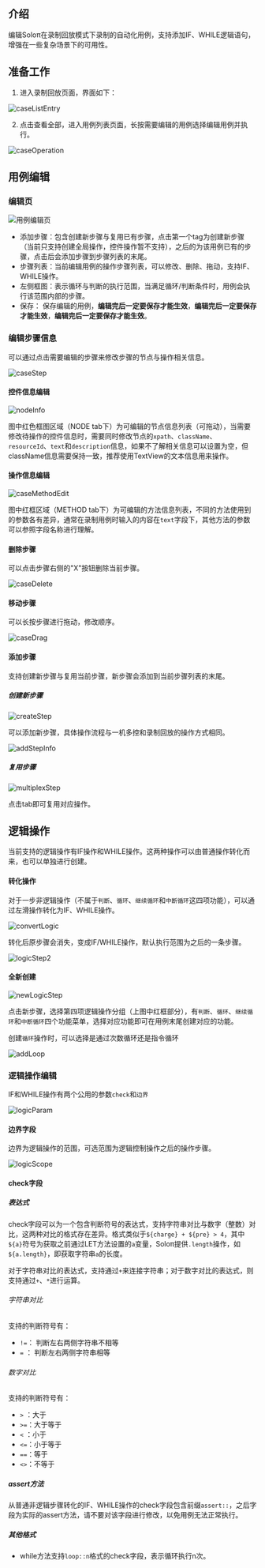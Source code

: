 ## 介绍

编辑Soloπ在录制回放模式下录制的自动化用例，支持添加IF、WHILE逻辑语句，增强在一些复杂场景下的可用性。



## 准备工作

1. 进入录制回放页面，界面如下：

  ![caseListEntry](CaseEdit/caseListEntry.png)

2. 点击查看全部，进入用例列表页面，长按需要编辑的用例选择编辑用例并执行。

  ![caseOperation](CaseEdit/caseOperation.png)



## 用例编辑

### 编辑页

  ![用例编辑页](CaseEdit/caseEditPage.png)

* 添加步骤：包含创建新步骤与复用已有步骤，点击第一个tag为创建新步骤（当前只支持创建全局操作，控件操作暂不支持），之后的为该用例已有的步骤，点击后会添加步骤到步骤列表的末尾。
* 步骤列表：当前编辑用例的操作步骤列表，可以修改、删除、拖动，支持IF、WHILE操作。
* 左侧框图：表示循环与判断的执行范围，当满足循环/判断条件时，用例会执行该范围内部的步骤。
* 保存： 保存编辑的用例，**编辑完后一定要保存才能生效**，**编辑完后一定要保存才能生效**，**编辑完后一定要保存才能生效**。



### 编辑步骤信息

可以通过点击需要编辑的步骤来修改步骤的节点与操作相关信息。

  ![caseStep](CaseEdit/caseStep.png)

#### 控件信息编辑

  ![nodeInfo](CaseEdit/nodeInfo.png)

图中红色框图区域（NODE tab下）为可编辑的节点信息列表（可拖动），当需要修改待操作的控件信息时，需要同时修改节点的`xpath`、`className`、`resourceId`、`text`和`description`信息，如果不了解相关信息可以设置为空，但className信息需要保持一致，推荐使用TextView的文本信息用来操作。



#### 操作信息编辑

  ![caseMethodEdit](CaseEdit/caseMethodEdit.png)

图中红框区域（METHOD tab下）为可编辑的方法信息列表，不同的方法使用到的参数各有差异，通常在录制用例时输入的内容在`text`字段下，其他方法的参数可以参照字段名称进行理解。



#### 删除步骤

可以点击步骤右侧的"X"按钮删除当前步骤。

  ![caseDelete](CaseEdit/caseDelete.png)



#### 移动步骤

可以长按步骤进行拖动，修改顺序。

![caseDrag](CaseEdit/caseDrag.png)



#### 添加步骤

支持创建新步骤与复用当前步骤，新步骤会添加到当前步骤列表的末尾。

##### 创建新步骤

  ![createStep](CaseEdit/createStep.png)

可以添加新步骤，具体操作流程与一机多控和录制回放的操作方式相同。

  ![addStepInfo](CaseEdit/addStepInfo.png)


##### 复用步骤

  ![multiplexStep](CaseEdit/multiplexStep.png)

点击tab即可复用对应操作。



## 逻辑操作

当前支持的逻辑操作有IF操作和WHILE操作。这两种操作可以由普通操作转化而来，也可以单独进行创建。

#### 转化操作

对于一步非逻辑操作（不属于`判断`、`循环`、`继续循环`和`中断循环`这四项功能），可以通过左滑操作转化为IF、WHILE操作。

  ![convertLogic](CaseEdit/convertLogic.png)

转化后原步骤会消失，变成IF/WHILE操作，默认执行范围为之后的一条步骤。

  ![logicStep2](CaseEdit/logicStep2.png)



#### 全新创建

  ![newLogicStep](CaseEdit/newLogicStep.png)

点击新步骤，选择第四项逻辑操作分组（上图中红框部分），有`判断`、`循环`、`继续循环`和`中断循环`四个功能菜单，选择对应功能即可在用例末尾创建对应的功能。

创建`循环`操作时，可以选择是通过次数循环还是指令循环

  ![addLoop](CaseEdit/addLoop.png)



### 逻辑操作编辑

IF和WHILE操作有两个公用的参数`check`和`边界`

  ![logicParam](CaseEdit/logicParam.png)



#### 边界字段

边界为逻辑操作的范围，可选范围为逻辑控制操作之后的操作步骤。

  ![logicScope](CaseEdit/logicScope.png)



#### check字段

##### 表达式

check字段可以为一个包含判断符号的表达式，支持字符串对比与数字（整数）对比，这两种对比的格式存在差异。格式类似于`${charge} + ${pre} > 4`，其中`${a}`符号为获取之前通过LET方法设置的`a`变量，Soloπ提供`.length`操作，如`${a.length}`，即获取字符串`a`的长度。

​	对于字符串对比的表达式，支持通过`+`来连接字符串；对于数字对比的表达式，则支持通过`+`、`*`进行运算。

###### 字符串对比

支持的判断符号有：

* `!=`： 判断左右两侧字符串不相等
* `=` ： 判断左右两侧字符串相等

###### 数字对比

支持的判断符号有：

* `>`  ：大于
* `>=`：大于等于
* `<`  ：小于
* `<=`：小于等于
* `==`：等于
* `<>`：不等于

##### assert方法

从普通非逻辑步骤转化的IF、WHILE操作的check字段包含前缀`assert::`，之后字段为实际的assert方法，请不要对该字段进行修改，以免用例无法正常执行。

##### 其他格式

* while方法支持`loop::n`格式的check字段，表示循环执行n次。